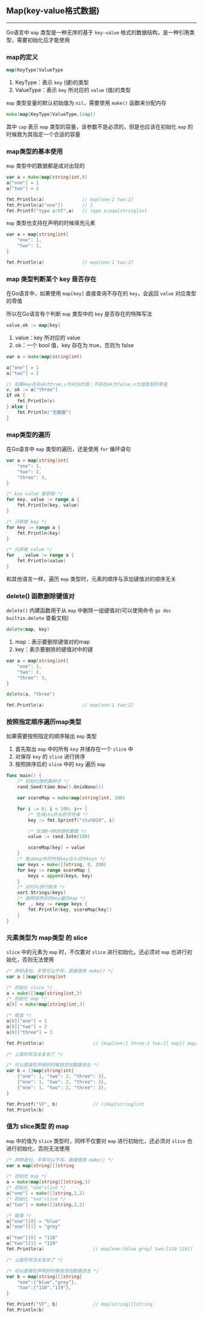## Map(key-value格式数据)

---

Go语言中 `map` 类型是一种无序的基于 `key-value` 格式的数据结构，是一种引用类型，需要初始化后才能使用

### map的定义

```go
map[KeyType]ValueType
```

1. KeyType：表示 `key` (键)的类型
2. ValueType：表示 `key` 所对应的  `value` (值)的类型

`map` 类型变量的默认初始值为 `nil`，需要使用 `make()` 函数来分配内存

```go
make(map[KeyType]ValueType,[cap])
```

其中 `cap` 表示 `map` 类型的容量，该参数不是必须的，但是也应该在初始化 `map` 的时候救为其指定一个合适的容量

### map类型的基本使用

`map` 类型中的数据都是成对出现的

```go
var a = make(map[string]int,8)
a["one"] = 1
a["two"] = 2

fmt.Println(a)              // map[one:1 two:2]
fmt.Println(a["one"])       // 1
fmt.Printf("type a:%T",a)   // type a:map[string]int
```

`map` 类型也支持在声明的时候填充元素

```go
var a = map[string]int{
    "one": 1,
    "two": 2,
}

fmt.Println(a)              // map[one:1 two:2]
```

### map 类型判断某个 key 是否存在

在Go语言中，如果使用 `map[key]` 直接查询不存在的 `key`，会返回 `value` 对应类型的零值

所以在Go语言有个判断 `map` 类型中的 `key` 是否存在的特殊写法

```go
value,ok := map[key]
```

1. value：key 所对应的 value
2. ok：一个 bool 值，key 存在为 true，否则为 false

```go
var a = make(map[string]int)

a["one"] = 1
a["two"] = 2

// 如果key存在ok为true,v为对应的值；不存在ok为false,v为值类型的零值
v, ok := a["three"]
if ok {
    fmt.Println(v)
} else {
    fmt.Println("无数据")
}
```

### map类型的遍历

在Go语言中 `map` 类型的遍历，还是使用 `for` 循环语句

```go
var a = map[string]int{
    "one": 1,
    "two": 2,
    "three": 3,
}

/* key value 都获取 */
for key, value := range a {
    fmt.Println(key, value)
}

/* 只获取 key */
for key := range a {
    fmt.Println(key)
}

/* 只获取 value */
for _ ,value := range a {
    fmt.Println(value)
}
```

和其他语言一样，遍历 `map` 类型时，元素的顺序与添加键值对的顺序无关

### delete() 函数删除键值对

`delete()` 内建函数用于从 `map` 中删除一组键值对(可以使用命令 `go doc builtin.delete` 查看文档)

```go
delete(map, key)
```

1. map：表示要删除键值对的map
2. key：表示要删除的键值对中的键

```go
var a = map[string]int{
    "one": 1,
    "two": 2,
    "three": 3,
}

delete(a, "three")

fmt.Println(a)              // map[one:1 two:2]
```

### 按照指定顺序遍历map类型

如果需要按照指定的顺序输出 `map` 类型

1. 首先取出 `map` 中的所有 `key` 并储存在一个 `slice` 中
2. 对保存 `key` 的 `slice` 进行排序
3. 按照排序后的 `slice` 中的 `key` 遍历 `map`

```go
func main() {
	/* 初始化随机数种子 */
	rand.Seed(time.Now().UnixNano())

	var scoreMap = make(map[string]int, 200)

	for i := 0; i < 100; i++ {
		/* 生成stu开头的字符串 */
		key := fmt.Sprintf("stu%02d", i)

		/* 生成0~99的随机整数 */
		value := rand.Intn(100)

		scoreMap[key] = value
	}
	/* 取出map中的所有key存入切片keys */
	var keys = make([]string, 0, 200)
	for key := range scoreMap {
		keys = append(keys, key)
	}
	/* 对切片进行排序 */
	sort.Strings(keys)
	/* 按照排序后的key遍历map */
	for _, key := range keys {
		fmt.Println(key, scoreMap[key])
	}
}
```

### 元素类型为 map类型 的 slice

`slice` 中的元素为 `map` 时，不仅要对 `slice` 进行初始化，还必须对 `map` 也进行初始化，否则无法使用

```go
/* 声明语句，平常可以不写，直接使用 make() */
var a []map[string]int

/* 初始化 slice */
a = make([]map[string]int,3)
/* 初始化 map */
a[0] = make(map[string]int,3)

/* 赋值 */
a[0]["one"] = 1
a[0]["two"] = 2
a[0]["three"] = 3

fmt.Println(a)					// [map[one:1 three:3 two:2] map[] map[]]

/* 上面的写法太复杂了 */

/* 可以直接在声明的时候就添加数据进去 */
var b = []map[string]int{
	{"one": 1, "two": 2, "three": 3},
	{"one": 1, "two": 2, "three": 3},
	{"one": 1, "two": 2, "three": 3},
}

fmt.Printf("%T", b)				// []map[string]int
fmt.Println(b)
```

### 值为 slice类型 的 map

`map` 中的值为 `slice` 类型时，同样不仅要对 `map` 进行初始化，还必须对 `slice` 也进行初始化，否则无法使用

```go
/* 声明语句，平常可以不写，直接使用 make() */
var a map[string][]string

/* 初始化 map */
a = make(map[string][]string,3)
/* 初始化 "one"slice */
a["one"] = make([]string,2,2)
/* 初始化 "two"slice */
a["two"] = make([]string,2,2)

/* 赋值 */
a["one"][0] = "blue"
a["one"][1] = "grey"

a["two"][0] = "110"
a["two"][1] = "119"
fmt.Println(a)					// map[one:[blue grey] two:[110 119]]

/* 上面的写法太复杂了 */

/* 可以直接在声明的时候就添加数据进去 */
var b = map[string][]string{
	"one":{"blue","grey"},
	"two":{"110","119"},
}

fmt.Printf("%T", b)				// map[string][]string
fmt.Println(b)
```